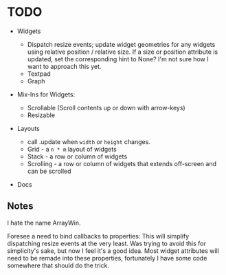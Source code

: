 TODO
====
* Widgets
    * Dispatch resize events; update widget geometries for any widgets using relative position / relative size.  If a size or position attribute is updated,
      set the corresponding hint to None?  I'm not sure how I want to approach this yet.
    * Textpad
    * Graph

* Mix-Ins for Widgets:
    * Scrollable (Scroll contents up or down with arrow-keys)
    * Resizable

* Layouts
    * call .update when `width` or `height` changes.
    * Grid - a `n * m` layout of widgets
    * Stack  - a row or column of widgets
    * Scrolling - a row or column of widgets that extends off-screen and can be scrolled

* Docs

Notes
-----
I hate the name ArrayWin.

Foresee a need to bind callbacks to properties:  This will simplify dispatching resize events at the very least.  Was trying to avoid this for simplicity's sake, but now I feel it's a good idea.  Most widget attributes will need to be remade into these properties, fortunately I have some code somewhere that should do the trick.
